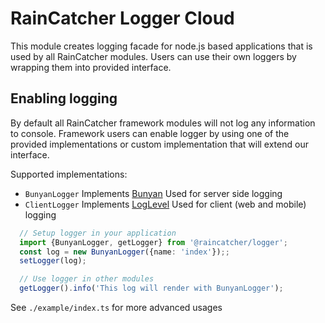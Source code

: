 # RainCatcher Logger Cloud

This module creates logging facade for node.js based applications that
is used by all RainCatcher modules. Users can use their own loggers by
wrapping them into provided interface.

## Enabling logging

By default all RainCatcher framework modules will not log any information to console.
Framework users can enable logger by using one of the provided implementations or
custom implementation that will extend our interface.

Supported implementations:
- `BunyanLogger`
Implements [Bunyan](https://www.npmjs.com/package/bunyan)
Used for server side logging
- `ClientLogger`
Implements [LogLevel](https://github.com/pimterry/loglevel)
Used for client (web and mobile) logging

```typescript
  // Setup logger in your application
  import {BunyanLogger, getLogger} from '@raincatcher/logger';
  const log = new BunyanLogger({name: 'index'});;
  setLogger(log);

  // Use logger in other modules
  getLogger().info('This log will render with BunyanLogger');
```

See `./example/index.ts` for more advanced usages
